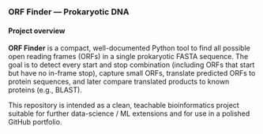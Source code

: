 ### ORF Finder — Prokaryotic DNA 

#### Project overview

__ORF Finder__ is a compact, well-documented Python tool to find all possible open reading frames (ORFs) in a single prokaryotic FASTA sequence.
The goal is to detect every start and stop combination (including ORFs that start but have no in-frame stop), capture small ORFs, translate predicted ORFs to protein sequences, and later compare translated products to known proteins (e.g., BLAST).

This repository is intended as a clean, teachable bioinformatics project suitable for further data-science / ML extensions and for use in a polished GitHub portfolio.
